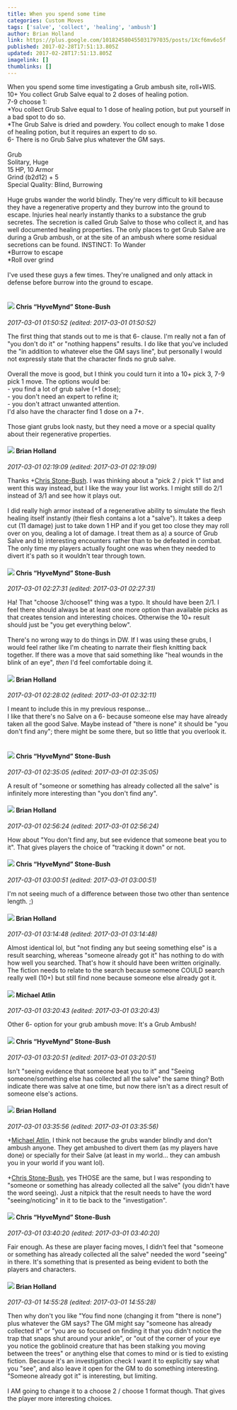 ```yaml
---
title: When you spend some time
categories: Custom Moves
tags: ['salve', 'collect', 'healing', 'ambush']
author: Brian Holland
link: https://plus.google.com/101824580455031797035/posts/1Xcf6mv6o5f
published: 2017-02-28T17:51:13.805Z
updated: 2017-02-28T17:51:13.805Z
imagelink: []
thumblinks: []
---
```


When you spend some time investigating a Grub ambush site, roll+WIS.<br />10+ You collect Grub Salve equal to 2 doses of healing potion.<br />7-9 choose 1:<br />*You collect Grub Salve equal to 1 dose of healing potion, but put yourself in a bad spot to do so. <br />*The Grub Salve is dried and powdery. You collect enough to make 1 dose of healing potion, but it requires an expert to do so. <br />6- There is no Grub Salve plus whatever the GM says. <br /><br />Grub<br />Solitary, Huge<br />15 HP, 10 Armor<br />Grind (b2d12) + 5<br />Special Quality: Blind, Burrowing<br /><br />Huge grubs wander the world blindly. They&#39;re very difficult to kill because they have a regenerative property and they burrow into the ground to escape. Injuries heal nearly instantly thanks to a substance the grub secretes. The secretion is called Grub Salve to those who collect it, and has well documented healing properties. The only places to get Grub Salve are during a Grub ambush, or at the site of an ambush where some residual secretions can be found. INSTINCT: To Wander<br />*Burrow to escape<br />*Roll over grind<br /><br />I&#39;ve used these guys a few times. They&#39;re unaligned and only attack in defense before burrow into the ground to escape.<br /><br />
<div id='comment z13jh5coqpnszj4s323wt3v5dvmdvvpij04'>
  <h4><img src='{{site.baseurl}}//images/avatars/108053817066303198241_photo.jpg'> Chris “HyveMynd” Stone-Bush</h4>
      <p><cite>2017-03-01 01:50:52 (edited: 2017-03-01 01:50:52)</cite></p>
        <p>The first thing that stands out to me is that 6- clause. I&#39;m really not a fan of &quot;you don&#39;t do it&quot; or &quot;nothing happens&quot; results. I do like that you&#39;ve included the &quot;in addition to whatever else the GM says line&quot;, but personally I would not expressly state that the character finds no grub salve.<br /><br />Overall the move is good, but I think you could turn it into a 10+ pick 3, 7-9 pick 1 move. The options would be:<br />- you find a lot of grub salve (+1 dose);<br />- you don&#39;t need an expert to refine it;<br />- you don&#39;t attract unwanted attention.<br />I&#39;d also have the character find 1 dose on a 7+.<br /><br />Those giant grubs look nasty, but they need a move or a special quality about their regenerative properties.</p>
</div>
        

<div id='comment z13jh5coqpnszj4s323wt3v5dvmdvvpij04'>
  <h4><img src='{{site.baseurl}}//images/avatars/101824580455031797035_photo.jpg'> Brian Holland</h4>
      <p><cite>2017-03-01 02:19:09 (edited: 2017-03-01 02:19:09)</cite></p>
        <p>Thanks <span class="proflinkWrapper"><span class="proflinkPrefix">+</span><a class="proflink" href="https://plus.google.com/108053817066303198241" oid="108053817066303198241">Chris Stone-Bush</a></span>. I was thinking about a &quot;pick 2 / pick 1&quot; list and went this way instead,  but I like the way your list works. I might still do 2/1 instead of 3/1 and see how it plays out. <br /><br />I did really high armor instead of a regenerative ability to simulate the flesh healing itself instantly (their flesh contains a lot a &quot;salve&quot;). It takes a deep cut (11 damage) just to take down 1 HP and if you get too close they may roll over on you, dealing a lot of damage. I treat them as a) a source of Grub Salve and b) interesting encounters rather than to be defeated in combat. The only time my players actually fought one was when they needed to divert it&#39;s path so it wouldn&#39;t tear through town.</p>
</div>
        

<div id='comment z13jh5coqpnszj4s323wt3v5dvmdvvpij04'>
  <h4><img src='{{site.baseurl}}//images/avatars/108053817066303198241_photo.jpg'> Chris “HyveMynd” Stone-Bush</h4>
      <p><cite>2017-03-01 02:27:31 (edited: 2017-03-01 02:27:31)</cite></p>
        <p>Ha! That &quot;choose 3/choose1&quot; thing was a typo. It should have been 2/1. I feel there should always be at least one more option than available picks as that creates tension and interesting choices. Otherwise the 10+ result should just be &quot;you get everything below&quot;.<br /><br />There&#39;s no wrong way to do things in DW. If I was using these grubs, I would feel rather like I&#39;m cheating to narrate their flesh knitting back together. If there was a move that said something like &quot;heal wounds in the blink of an eye&quot;, <i>then</i> I&#39;d feel comfortable doing it.</p>
</div>
        

<div id='comment z13jh5coqpnszj4s323wt3v5dvmdvvpij04'>
  <h4><img src='{{site.baseurl}}//images/avatars/101824580455031797035_photo.jpg'> Brian Holland</h4>
      <p><cite>2017-03-01 02:28:02 (edited: 2017-03-01 02:32:11)</cite></p>
        <p>I meant to include this in my previous response...<br />I like that there&#39;s no Salve on a 6- because someone else may have already taken all the good Salve. Maybe instead of &quot;there is none&quot; it should be &quot;you don&#39;t find any&quot;; there might be some there, but so little that you overlook it. <br /><br /></p>
</div>
        

<div id='comment z13jh5coqpnszj4s323wt3v5dvmdvvpij04'>
  <h4><img src='{{site.baseurl}}//images/avatars/108053817066303198241_photo.jpg'> Chris “HyveMynd” Stone-Bush</h4>
      <p><cite>2017-03-01 02:35:05 (edited: 2017-03-01 02:35:05)</cite></p>
        <p>A result of &quot;someone or something has already collected all the salve&quot; is infinitely more interesting than &quot;you don&#39;t find any&quot;.</p>
</div>
        

<div id='comment z13jh5coqpnszj4s323wt3v5dvmdvvpij04'>
  <h4><img src='{{site.baseurl}}//images/avatars/101824580455031797035_photo.jpg'> Brian Holland</h4>
      <p><cite>2017-03-01 02:56:24 (edited: 2017-03-01 02:56:24)</cite></p>
        <p>How about &quot;You don&#39;t find any, but see evidence that someone beat you to it&quot;. That gives players the choice of &quot;tracking it down&quot; or not.</p>
</div>
        

<div id='comment z13jh5coqpnszj4s323wt3v5dvmdvvpij04'>
  <h4><img src='{{site.baseurl}}//images/avatars/108053817066303198241_photo.jpg'> Chris “HyveMynd” Stone-Bush</h4>
      <p><cite>2017-03-01 03:00:51 (edited: 2017-03-01 03:00:51)</cite></p>
        <p>I&#39;m not seeing much of a difference between those two other than sentence length. ;)</p>
</div>
        

<div id='comment z13jh5coqpnszj4s323wt3v5dvmdvvpij04'>
  <h4><img src='{{site.baseurl}}//images/avatars/101824580455031797035_photo.jpg'> Brian Holland</h4>
      <p><cite>2017-03-01 03:14:48 (edited: 2017-03-01 03:14:48)</cite></p>
        <p>Almost identical lol, but &quot;not finding any but seeing something else&quot; is a result searching, whereas &quot;someone already got it&quot; has nothing to do with how well you searched. That&#39;s how it should have been written originally.  The fiction needs to relate to the search because someone COULD search really well (10+) but still find none because someone else already got it.</p>
</div>
        

<div id='comment z13jh5coqpnszj4s323wt3v5dvmdvvpij04'>
  <h4><img src='{{site.baseurl}}//images/avatars/106989539226430288394_photo.jpg'> Michael Atlin</h4>
      <p><cite>2017-03-01 03:20:43 (edited: 2017-03-01 03:20:43)</cite></p>
        <p>Other 6- option for your grub ambush move: It&#39;s a Grub Ambush!</p>
</div>
        

<div id='comment z13jh5coqpnszj4s323wt3v5dvmdvvpij04'>
  <h4><img src='{{site.baseurl}}//images/avatars/108053817066303198241_photo.jpg'> Chris “HyveMynd” Stone-Bush</h4>
      <p><cite>2017-03-01 03:20:51 (edited: 2017-03-01 03:20:51)</cite></p>
        <p>Isn&#39;t &quot;seeing evidence that someone beat you to it&quot; and &quot;Seeing someone/something else has collected all the salve&quot; the same thing? Both indicate there was salve at one time, but now there isn&#39;t as a direct result of someone else&#39;s actions.</p>
</div>
        

<div id='comment z13jh5coqpnszj4s323wt3v5dvmdvvpij04'>
  <h4><img src='{{site.baseurl}}//images/avatars/101824580455031797035_photo.jpg'> Brian Holland</h4>
      <p><cite>2017-03-01 03:35:56 (edited: 2017-03-01 03:35:56)</cite></p>
        <p><span class="proflinkWrapper"><span class="proflinkPrefix">+</span><a class="proflink" href="https://plus.google.com/106989539226430288394" oid="106989539226430288394">Michael Atlin</a></span>, I think not because the grubs wander blindly and don&#39;t ambush anyone. They get ambushed to divert them (as my players have done) or specially for their Salve (at least in my world... they can ambush you in your world if you want lol).<br /><br /><span class="proflinkWrapper"><span class="proflinkPrefix">+</span><a class="proflink" href="https://plus.google.com/108053817066303198241" oid="108053817066303198241">Chris Stone-Bush</a></span>,  yes THOSE are the same,  but I was responding to &quot;someone or something has already collected all the salve&quot; (you didn&#39;t have the word seeing). Just a nitpick that the result needs to have the word &quot;seeing/noticing&quot; in it to tie back to the &quot;investigation&quot;.</p>
</div>
        

<div id='comment z13jh5coqpnszj4s323wt3v5dvmdvvpij04'>
  <h4><img src='{{site.baseurl}}//images/avatars/108053817066303198241_photo.jpg'> Chris “HyveMynd” Stone-Bush</h4>
      <p><cite>2017-03-01 03:40:20 (edited: 2017-03-01 03:40:20)</cite></p>
        <p>Fair enough. As these are player facing moves, I didn&#39;t feel that &quot;someone or something has already collected all the salve&quot; needed the word &quot;seeing&quot; in there. It&#39;s something that is presented as being evident to both the players and characters.</p>
</div>
        

<div id='comment z13jh5coqpnszj4s323wt3v5dvmdvvpij04'>
  <h4><img src='{{site.baseurl}}//images/avatars/101824580455031797035_photo.jpg'> Brian Holland</h4>
      <p><cite>2017-03-01 14:55:28 (edited: 2017-03-01 14:55:28)</cite></p>
        <p>Then why don&#39;t you like &quot;You find none (changing it from &quot;there is none&quot;) plus whatever the GM says? The GM might say &quot;someone has already collected it&quot; or &quot;you are so focused on finding it that you didn&#39;t notice the trap that snaps shut around your ankle&quot;, or &quot;out of the corner of your eye you notice the goblinoid creature that has been stalking you moving between the trees&quot; or anything else that comes to mind or is tied to existing fiction. Because it&#39;s an investigation check I want it to explicitly say what you &quot;see&quot;, and also leave it open for the GM to do something interesting. &quot;Someone already got it&quot; is interesting, but limiting. <br /><br />I AM going to change it to a choose 2 / choose 1 format though. That gives the player more interesting choices.</p>
</div>
        